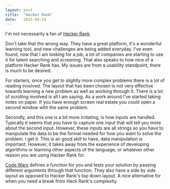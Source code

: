 ```yaml
---
layout: post
title:  "Hacker Rank"
date:   2015-09-24
---
```


I'm not necessarily a fan of [Hacker Rank][1].

Don't take that the wrong way. They have a great platform, it's a wonderful
learning tool, and new challenges are being added everyday. I've even found,
now that I am looking for a job, a lot of companies are starting to use it
for talent searching and screening. That also speaks to how nice of a platform
Hacker Rank has. My issues are from a usability standpoint, there is much to be
desired.

For starters, once you get to slightly more complex problems there is a lot of
reading involved. The layout that has been chosen is not very effective
towards learning a new problem as well as working through it. There is a lot
of scrolling involved is all I am saying. As a work around I've started taking
notes on paper. If you have enough screen real estate you could open a
second window with the same problem.

Secondly, and this one is a bit more irritating, is how inputs are handled.
Typically it seems that you have to capture one input that will tell you more
about the second input. However, these inputs are all strings so you have to
manipulate the data to be the format needed for how you want to solve the
problem. I get it. This is an good skill to have, data manipulation is
important. However, it takes away from the experience of developing algorithms
or learning other aspects of the language, or whatever other reason you are
using Hacker Rank for.

[Code Wars][2] defines a function for you and tests your solution by passing
different arguments through that function. They also have a side by side layout
as opposed to Hacker Rank's top down layout. A nice alternative for when you
need a break from Hack Rank's complexity.

[1]: https://www.hackerrank.com
[2]: http://www.codewars.com/
